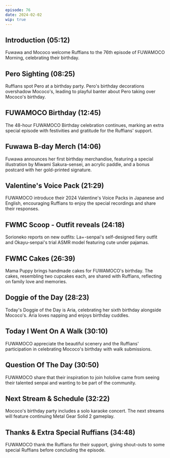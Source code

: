```yaml
---
episode: 76
date: 2024-02-02
wip: true
---
```


## Introduction (05:12)

Fuwawa and Mococo welcome Ruffians to the 76th episode of FUWAMOCO Morning, celebrating their birthday.

## Pero Sighting (08:25)

Ruffians spot Pero at a birthday party. Pero's birthday decorations overshadow Mococo's, leading to playful banter about Pero taking over Mococo's birthday.

## FUWAMOCO Birthday (12:45)

The 48-hour FUWAMOCO Birthday celebration continues, marking an extra special episode with festivities and gratitude for the Ruffians' support.

## Fuwawa B-day Merch (14:06)

Fuwawa announces her first birthday merchandise, featuring a special illustration by Miwami Sakura-sensei, an acrylic paddle, and a bonus postcard with her gold-printed signature.

## Valentine's Voice Pack (21:29)

FUWAMOCO introduce their 2024 Valentine's Voice Packs in Japanese and English, encouraging Ruffians to enjoy the special recordings and share their responses.

## FWMC Scoop - Outfit reveals (24:18)

Sorioneko reports on new outfits: La+-senpai's self-designed fiery outfit and Okayu-senpai's trial ASMR model featuring cute under pajamas.

## FWMC Cakes (26:39)

Mama Puppy brings handmade cakes for FUWAMOCO's birthday. The cakes, resembling two cupcakes each, are shared with Ruffians, reflecting on family love and memories.

## Doggie of the Day (28:23)

Today's Doggie of the Day is Aria, celebrating her sixth birthday alongside Mococo's. Aria loves napping and enjoys birthday cuddles.

## Today I Went On A Walk (30:10)

FUWAMOCO appreciate the beautiful scenery and the Ruffians' participation in celebrating Mococo's birthday with walk submissions.

## Question Of The Day (30:50)

FUWAMOCO share that their inspiration to join hololive came from seeing their talented senpai and wanting to be part of the community.

## Next Stream & Schedule (32:22)

Mococo's birthday party includes a solo karaoke concert. The next streams will feature continuing Metal Gear Solid 2 gameplay.

## Thanks & Extra Special Ruffians (34:48)

FUWAMOCO thank the Ruffians for their support, giving shout-outs to some special Ruffians before concluding the episode.
